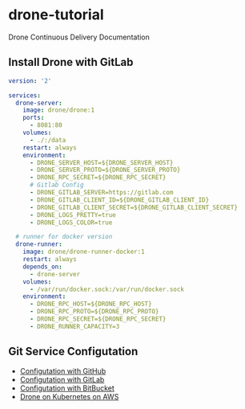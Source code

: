 # drone-tutorial

Drone Continuous Delivery Documentation

## Install Drone with GitLab

```yaml
version: '2'

services:
  drone-server:
    image: drone/drone:1
    ports:
      - 8081:80
    volumes:
      - ./:/data
    restart: always
    environment:
      - DRONE_SERVER_HOST=${DRONE_SERVER_HOST}
      - DRONE_SERVER_PROTO=${DRONE_SERVER_PROTO}
      - DRONE_RPC_SECRET=${DRONE_RPC_SECRET}
      # Gitlab Config
      - DRONE_GITLAB_SERVER=https://gitlab.com
      - DRONE_GITLAB_CLIENT_ID=${DRONE_GITLAB_CLIENT_ID}
      - DRONE_GITLAB_CLIENT_SECRET=${DRONE_GITLAB_CLIENT_SECRET}
      - DRONE_LOGS_PRETTY=true
      - DRONE_LOGS_COLOR=true

  # runner for docker version
  drone-runner:
    image: drone/drone-runner-docker:1
    restart: always
    depends_on:
      - drone-server
    volumes:
      - /var/run/docker.sock:/var/run/docker.sock
    environment:
      - DRONE_RPC_HOST=${DRONE_RPC_HOST}
      - DRONE_RPC_PROTO=${DRONE_RPC_PROTO}
      - DRONE_RPC_SECRET=${DRONE_RPC_SECRET}
      - DRONE_RUNNER_CAPACITY=3
```

## Git Service Configutation

* [Configutation with GitHub][1]
* [Configutation with GitLab][2]
* [Configutation with BitBucket][3]
* [Drone on Kubernetes on AWS][4]

[1]:./installation/install-with-github.md
[2]:./installation/install-with-gitlab.md
[3]:./installation/install-with-bitbucket.md
[4]:https://github.com/appleboy/drone-on-kubernetes/tree/master/aws
